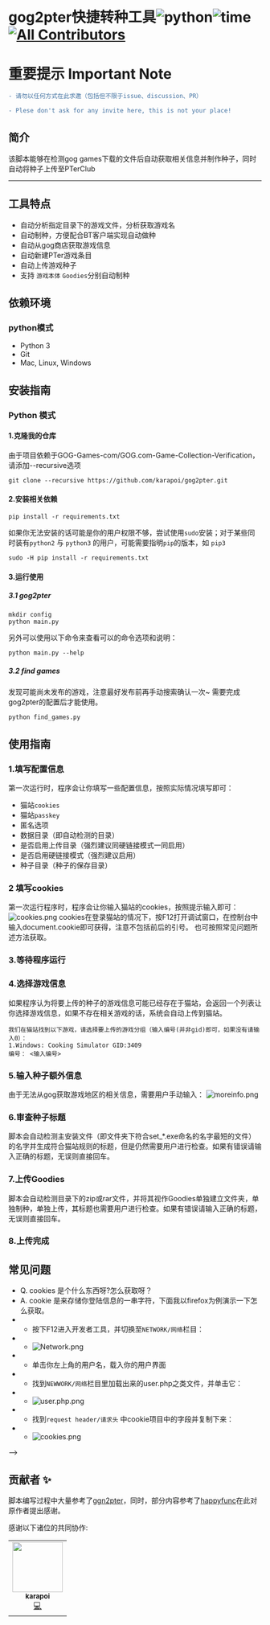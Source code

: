 # gog2pter快捷转种工具![python](https://img.shields.io/badge/python-3.7-blue)![time](https://img.shields.io/github/last-commit/karapoi/gog2pter)<!-- ALL-CONTRIBUTORS-BADGE:START - Do not remove or modify this section -->[![All Contributors](https://img.shields.io/badge/all_contributors-1-orange.svg?style=flat-square)](#contributors-)<!-- ALL-CONTRIBUTORS-BADGE:END -->

# 重要提示 Important Note
```diff
- 请勿以任何方式在此求邀（包括但不限于issue、discussion、PR）

- Plese don't ask for any invite here, this is not your place!
```

## 简介

该脚本能够在检测gog games下载的文件后自动获取相关信息并制作种子，同时自动将种子上传至PTerClub

---
## 工具特点
* 自动分析指定目录下的游戏文件，分析获取游戏名
* 自动制种，方便配合BT客户端实现自动做种
* 自动从gog商店获取游戏信息
* 自动新建PTer游戏条目
* 自动上传游戏种子
* 支持 `游戏本体` `Goodies`分别自动制种

## 依赖环境 

###  python模式

* Python 3
* Git
* Mac, Linux, Windows

## 安装指南

### Python 模式

#### 1.克隆我的仓库
由于项目依赖于GOG-Games-com/GOG.com-Game-Collection-Verification，请添加--recursive选项
~~~~shell
git clone --recursive https://github.com/karapoi/gog2pter.git
~~~~
#### 2.安装相关依赖
~~~~shell
pip install -r requirements.txt
~~~~
如果你无法安装的话可能是你的用户权限不够，尝试使用`sudo`安装；对于某些同时装有`python2` 与 `python3` 的用户，可能需要指明`pip`的版本，如 `pip3`
~~~~shell
sudo -H pip install -r requirements.txt
~~~~
#### 3.运行使用
##### 3.1 gog2pter
~~~~shell
mkdir config
python main.py
~~~~
另外可以使用以下命令来查看可以的命令选项和说明：
~~~~shell
python main.py --help
~~~~
##### 3.2 find games
发现可能尚未发布的游戏，注意最好发布前再手动搜索确认一次~
需要完成gog2pter的配置后才能使用。
~~~~shell
python find_games.py
~~~~
## 使用指南

### 1.填写配置信息
第一次运行时，程序会让你填写一些配置信息，按照实际情况填写即可：
* 猫站`cookies`
* 猫站`passkey`
* 匿名选项
* 数据目录（即自动检测的目录）
* 是否启用上传目录（强烈建议同硬链接模式一同启用）
* 是否启用硬链接模式（强烈建议启用）
* 种子目录（种子的保存目录）

### 2 填写cookies
第一次运行程序时，程序会让你输入猫站的cookies，按照提示输入即可：
![cookies.png](https://img.pterclub.com/images/2021/03/15/2021-03-15-223914.png)
cookies在登录猫站的情况下，按F12打开调试窗口，在控制台中输入document.cookie即可获得，注意不包括前后的引号。
也可按照常见问题所述方法获取。

### 3.等待程序运行

### 4.选择游戏信息
如果程序认为将要上传的种子的游戏信息可能已经存在于猫站，会返回一个列表让你选择游戏信息，如果不存在相关游戏的话，系统会自动上传到猫站。
```shell
我们在猫站找到以下游戏，请选择要上传的游戏分组（输入编号(并非gid)即可，如果没有请输入0）：
1.Windows: Cooking Simulator GID:3409
编号： <输入编号>
```

### 5.输入种子额外信息
由于无法从gog获取游戏地区的相关信息，需要用户手动输入：
![moreinfo.png](https://img.pterclub.com/images/2021/03/15/2021-03-15-224809.png)

### 6.审查种子标题
脚本会自动检测主安装文件（即文件夹下符合set_*.exe命名的名字最短的文件）的名字并生成符合猫站规则的标题，但是仍然需要用户进行检查。如果有错误请输入正确的标题，无误则直接回车。

### 7.上传Goodies
脚本会自动检测目录下的zip或rar文件，并将其视作Goodies单独建立文件夹，单独制种，单独上传，其标题也需要用户进行检查。如果有错误请输入正确的标题，无误则直接回车。

### 8.上传完成

## 常见问题
* Q. cookies 是个什么东西呀?怎么获取呀？
* A. cookie 是来存储你登陆信息的一串字符，下面我以firefox为例演示一下怎么获取。
* * 按下F12进入开发者工具，并切换至`NETWORK/网络`栏目：
* * ![Network.png](https://img.pterclub.com/images/2021/03/22/10ac0ff23048ed11c.png)
* * 单击你左上角的用户名，载入你的用户界面
* * 找到`NEWWORK/网络`栏目里加载出来的user.php之类文件，并单击它：
* * ![user.php.png](https://img.pterclub.com/images/2021/03/23/2.png)
* * 找到`request header/请求头` 中cookie项目中的字段并复制下来：
* * ![cookies.png](https://img.pterclub.com/images/2021/03/22/3abed1483ad76c9a6.png)

-->

## 贡献者 ✨

脚本编写过程中大量参考了[ggn2pter](https://github.com/inerfire/ggn2pter)，同时，部分内容参考了[happyfunc](https://github.com/inerfire/happyfunc)在此对原作者提出感谢。

感谢以下诸位的共同协作:

<!-- ALL-CONTRIBUTORS-LIST:START - Do not remove or modify this section -->
<!-- prettier-ignore-start -->
<!-- markdownlint-disable -->
<table>
  <tr>
    <td align="center"><a href="https://github.com/karapoi"><img src="https://avatars.githubusercontent.com/u/9048968?v=4?s=100" width="100px;" alt=""/><br /><sub><b>karapoi</b></sub></a><br /><a href="https://github.com/karapoi/gog2pter/commits?author=karapoi" title="Code">💻</a></td>
  </tr>
</table>

<!-- markdownlint-restore -->
<!-- prettier-ignore-end -->

<!-- ALL-CONTRIBUTORS-LIST:END -->
